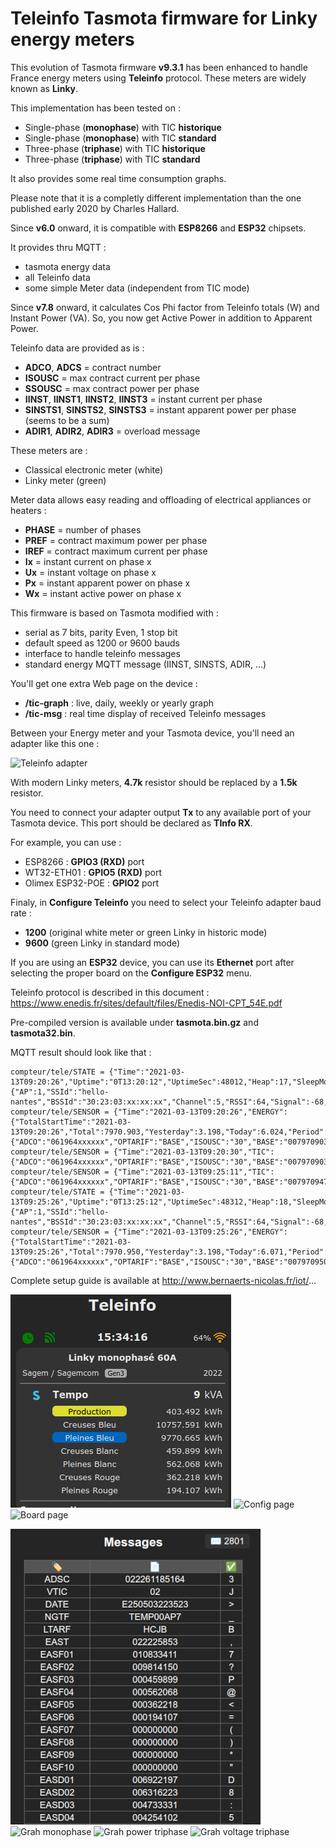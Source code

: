 Teleinfo Tasmota firmware for Linky energy meters
=============

This evolution of Tasmota firmware **v9.3.1** has been enhanced to handle France energy meters using **Teleinfo** protocol.
These meters are widely known as **Linky**.

This implementation has been tested on :
  * Single-phase (**monophase**) with TIC **historique**
  * Single-phase (**monophase**) with TIC **standard**
  * Three-phase (**triphase**) with TIC **historique**
  * Three-phase (**triphase**) with TIC **standard**

It also provides some real time consumption graphs.

Please note that it is a completly different implementation than the one published early 2020 by Charles Hallard. 

Since **v6.0** onward, it is compatible with **ESP8266** and **ESP32** chipsets.

It provides thru MQTT :
  * tasmota energy data
  * all Teleinfo data
  * some simple Meter data (independent from TIC mode)

Since **v7.8** onward, it calculates Cos Phi factor from Teleinfo totals (W) and Instant Power (VA).
So, you now get Active Power in addition to Apparent Power.

Teleinfo data are provided as is :
  * **ADCO**, **ADCS** = contract number
  * **ISOUSC** = max contract current per phase 
  * **SSOUSC** = max contract power per phase
  * **IINST**, **IINST1**, **IINST2**, **IINST3** = instant current per phase
  * **SINSTS1**, **SINSTS2**, **SINSTS3** = instant apparent power per phase (seems to be a sum)
  * **ADIR1**, **ADIR2**, **ADIR3** = overload message

These meters are :
  * Classical electronic meter (white)
  * Linky meter (green)

Meter data allows easy reading and offloading of electrical appliances or heaters :
  * **PHASE** = number of phases
  * **PREF** = contract maximum power per phase 
  * **IREF** = contract maximum current per phase 
  * **Ix** = instant current on phase x 
  * **Ux** = instant voltage on phase x 
  * **Px** = instant apparent power on phase x 
  * **Wx** = instant active power on phase x 

This firmware is based on Tasmota modified with :
  * serial as 7 bits, parity Even, 1 stop bit
  * default speed as 1200 or 9600 bauds
  * interface to handle teleinfo messages
  * standard energy MQTT message (IINST, SINSTS, ADIR, ...)

You'll get one extra Web page on the device :
  * **/tic-graph** : live, daily, weekly or yearly graph
  * **/tic-msg** : real time display of received Teleinfo messages

Between your Energy meter and your Tasmota device, you'll need an adapter like this one :

![Teleinfo adapter](https://raw.githubusercontent.com/NicolasBernaerts/tasmota/master/teleinfo/screen/teleinfo-serial-adapter.png)

With modern Linky meters, **4.7k** resistor should be replaced by a **1.5k** resistor.

You need to connect your adapter output **Tx** to any available port of your Tasmota device.
This port should be declared as **TInfo RX**.

For example, you can use :
  * ESP8266 : **GPIO3 (RXD)** port
  * WT32-ETH01 : **GPIO5 (RXD)** port
  * Olimex ESP32-POE : **GPIO2** port

Finaly, in **Configure Teleinfo** you need to select your Teleinfo adapter baud rate :
  * **1200** (original white meter or green Linky in historic mode)
  * **9600** (green Linky in standard mode)

If you are using an **ESP32** device, you can use its **Ethernet** port after selecting the proper board on the **Configure ESP32** menu.

Teleinfo protocol is described in this document : https://www.enedis.fr/sites/default/files/Enedis-NOI-CPT_54E.pdf

Pre-compiled version is available under **tasmota.bin.gz** and **tasmota32.bin**.

MQTT result should look like that :

    compteur/tele/STATE = {"Time":"2021-03-13T09:20:26","Uptime":"0T13:20:12","UptimeSec":48012,"Heap":17,"SleepMode":"Dynamic","Sleep":50,"LoadAvg":19,"MqttCount":1,"Wifi":{"AP":1,"SSId":"hello-nantes","BSSId":"30:23:03:xx:xx:xx","Channel":5,"RSSI":64,"Signal":-68,"LinkCount":1,"Downtime":"0T00:00:05"}}
    compteur/tele/SENSOR = {"Time":"2021-03-13T09:20:26","ENERGY":{"TotalStartTime":"2021-03-13T09:20:26","Total":7970.903,"Yesterday":3.198,"Today":6.024,"Period":63,"Power":860,"Current":4.000},"TIC":{"ADCO":"061964xxxxxx","OPTARIF":"BASE","ISOUSC":"30","BASE":"007970903","PTEC":"TH..","IINST":"004","IMAX":"090","PAPP":"00860","HHPHC":"A","MOTDETAT":"000000","PHASE":1,"SSOUSC":"6000","IINST1":"4","SINSTS1":"860"},"IP":"192.168.xx.xx","MAC":"50:02:91:xx:xx:xx"}
    compteur/tele/SENSOR = {"Time":"2021-03-13T09:20:30","TIC":{"ADCO":"061964xxxxxx","OPTARIF":"BASE","ISOUSC":"30","BASE":"007970903","PTEC":"TH..","IINST":"003","IMAX":"090","PAPP":"00780","HHPHC":"A","MOTDETAT":"000000","PHASE":1,"SSOUSC":"6000","IINST1":"3","SINSTS1":"780"}}
    compteur/tele/SENSOR = {"Time":"2021-03-13T09:25:11","TIC":{"ADCO":"061964xxxxxx","OPTARIF":"BASE","ISOUSC":"30","BASE":"007970947","PTEC":"TH..","IINST":"004","IMAX":"090","PAPP":"00860","HHPHC":"A","MOTDETAT":"000000","PHASE":1,"SSOUSC":"6000","IINST1":"4","SINSTS1":"860"}}
    compteur/tele/STATE = {"Time":"2021-03-13T09:25:26","Uptime":"0T13:25:12","UptimeSec":48312,"Heap":18,"SleepMode":"Dynamic","Sleep":50,"LoadAvg":19,"MqttCount":1,"Wifi":{"AP":1,"SSId":"hello-nantes","BSSId":"30:23:03:xx:xx:xx","Channel":5,"RSSI":64,"Signal":-68,"LinkCount":1,"Downtime":"0T00:00:05"}}
    compteur/tele/SENSOR = {"Time":"2021-03-13T09:25:26","ENERGY":{"TotalStartTime":"2021-03-13T09:25:26","Total":7970.950,"Yesterday":3.198,"Today":6.071,"Period":47,"Power":860,"Current":4.000},"TIC":{"ADCO":"061964xxxxxx","OPTARIF":"BASE","ISOUSC":"30","BASE":"007970950","PTEC":"TH..","IINST":"004","IMAX":"090","PAPP":"00860","HHPHC":"A","MOTDETAT":"000000","PHASE":1,"SSOUSC":"6000","IINST1":"4","SINSTS1":"860"},"IP":"192.168.xx.xx","MAC":"50:02:91:xx:xx:xx"}

Complete setup guide is available at http://www.bernaerts-nicolas.fr/iot/...

![Main page](https://raw.githubusercontent.com/NicolasBernaerts/tasmota/master/teleinfo/screen/tasmota-teleinfo-main.png)   ![Config page](https://raw.githubusercontent.com/NicolasBernaerts/tasmota/master/teleinfo/screen/tasmota-teleinfo-config.png)   ![Board page](https://raw.githubusercontent.com/NicolasBernaerts/tasmota/master/teleinfo/screen/tasmota-teleinfo-board.png)

![Grah message](https://raw.githubusercontent.com/NicolasBernaerts/tasmota/master/teleinfo/screen/tasmota-teleinfo-message.png)   ![Grah monophase](https://raw.githubusercontent.com/NicolasBernaerts/tasmota/master/teleinfo/screen/tasmota-teleinfo-graph.png)   ![Grah power triphase](https://raw.githubusercontent.com/NicolasBernaerts/tasmota/master/teleinfo/screen/tasmota-teleinfo-graph-triphase.png)  ![Grah voltage triphase](https://raw.githubusercontent.com/NicolasBernaerts/tasmota/master/teleinfo/screen/tasmota-teleinfo-voltage-triphase.png)
